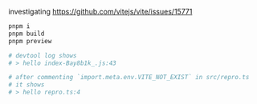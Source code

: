 investigating https://github.com/vitejs/vite/issues/15771

```sh
pnpm i
pnpm build
pnpm preview

# devtool log shows
# > hello index-Bay8b1k_.js:43

# after commenting `import.meta.env.VITE_NOT_EXIST` in src/repro.ts
# it shows
# > hello repro.ts:4
```
